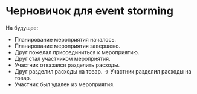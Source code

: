 # Черновичок для event storming

На будущее:
* Планирование мероприятия началось.
* Планирование мероприятия завершено.
* Друг пожелал присоединиться к мероприятию.
* Друг стал участником мероприятия.
* Участник отказался разделить расходы.
* Друг разделил расходы на товар. -> Участник разделил расходы на товар.
* Участник был удален из мероприятия.
